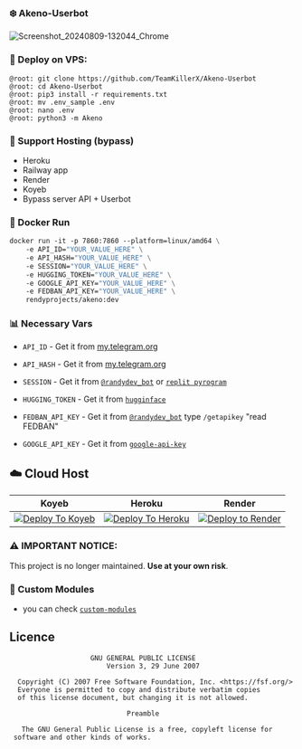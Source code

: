 ### ❄️ Akeno-Userbot
![Screenshot_20240809-132044_Chrome](https://github.com/user-attachments/assets/2baee270-ae25-44f4-9cc4-101e89db51d4)

### 🚀 Deploy on VPS:
```console
@root: git clone https://github.com/TeamKillerX/Akeno-Userbot
@root: cd Akeno-Userbot
@root: pip3 install -r requirements.txt
@root: mv .env_sample .env
@root: nano .env
@root: python3 -m Akeno
```
### 🎈 Support Hosting (bypass)
- Heroku
- Railway app
- Render
- Koyeb
- Bypass server API + Userbot

### 🐳 Docker Run
```Dockerfile
docker run -it -p 7860:7860 --platform=linux/amd64 \
	-e API_ID="YOUR_VALUE_HERE" \
	-e API_HASH="YOUR_VALUE_HERE" \
	-e SESSION="YOUR_VALUE_HERE" \
	-e HUGGING_TOKEN="YOUR_VALUE_HERE" \
	-e GOOGLE_API_KEY="YOUR_VALUE_HERE" \
	-e FEDBAN_API_KEY="YOUR_VALUE_HERE" \
	rendyprojects/akeno:dev
```

### 📊 Necessary Vars
 
 - `API_ID` - Get it from [my.telegram.org](https://my.telegram.org/)

 - `API_HASH` - Get it from [my.telegram.org](https://my.telegram.org/)

 - `SESSION` - Get it from [`@randydev_bot`](https://t.me/randydev_bot) or [`replit pyrogram`](https://replit.com/@ABHITHEMODDER/MoonUb-Session-Gen)

 - `HUGGING_TOKEN` - Get it from [`hugginface`](https://huggingface.co/settings/tokens)
 - `FEDBAN_API_KEY` - Get it from [`@randydev_bot`](https://t.me/randydev_bot) type `/getapikey` "read FEDBAN"

 - `GOOGLE_API_KEY` - Get it from [`google-api-key`](https://ai.google.dev)

## ☁️ Cloud Host
| Koyeb | Heroku | Render |
|-------|--------|--------|
| [![Deploy To Koyeb](https://www.koyeb.com/static/images/deploy/button.svg)](https://app.koyeb.com/deploy?type=git&repository=github.com/TeamKillerX/Akeno-Userbot&branch=main&name=akeno) | [![Deploy To Heroku](https://www.herokucdn.com/deploy/button.svg)](https://heroku.com/deploy?template=https://github.com/TeamKillerX/Akeno-Userbot) | [![Deploy to Render](https://render.com/images/deploy-to-render-button.svg)](https://render.com/deploy?repo=https://github.com/TeamKillerX/Akeno-Userbot) |

### ⚠️ IMPORTANT NOTICE:

This project is no longer maintained. __Use at your own risk__.

### 📂 Custom Modules
- you can check [`custom-modules`](https://github.com/TeamKillerX/custom_modules)

## Licence

```plaintext
                    GNU GENERAL PUBLIC LICENSE
                        Version 3, 29 June 2007

  Copyright (C) 2007 Free Software Foundation, Inc. <https://fsf.org/>
  Everyone is permitted to copy and distribute verbatim copies
  of this license document, but changing it is not allowed.

                             Preamble

   The GNU General Public License is a free, copyleft license for
 software and other kinds of works.
```
